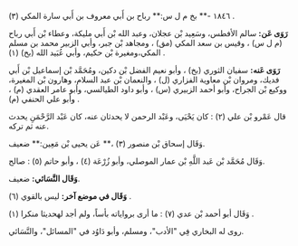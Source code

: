 ١٨٤٦ -** بخ م ل س:** رباح بن أَبي معروف بن أَبي سارة المكي (٣) .

**رَوَى عَن:** سالم الأفطس، وسَعِيد بْن عجلان، وعبد الله بْن أَبي مليكة، وعطاء بْن أَبي رباح (م ل س) ، وقيس بن سعد المكي (مق) ، ومجاهد بْن جبر، وأبي الزبير محمد بن مسلم المكي،ومغيرة بْن حكيم، وأبي عُبَيد الله (بخ) (١) .

**رَوَى عَنه:** سفيان الثوري (بخ) ، وأبو نعيم الفضل بْن دكين، ومُحَمَّد بْن إسماعيل بْن أَبي فديك، ومروان بْن معاوية الفزاري (ل) ، والنعمان بْن عبد السلام، وهارون بْن المغيرة، ووكيع بْن الجراح، وأبو أحمد الزبيري (س) ، وأبو داود الطيالسي، وأبو عامر العقدي (م) ، وأبو علي الحنفي (م) .

قال عَمْرو بْن علي (٢) : كان يَحْيَى، وعَبْد الرحمن لا يحدثان عنه، كان عَبْد الرَّحْمَنِ يحدث عنه ثم تركه.

وَقَال إسحاق بْن منصور (٣) ،** عَن يحيى بْن مَعِين:** ضعيف.

وَقَال مُحَمَّد بْن عَبد اللَّهِ بْن عمار الموصلي، وأبو زُرْعَة (٤) ، وأبو حاتم (٥) : صالح.

**وَقَال النَّسَائي:** ضعيف.

**وَقَال في موضع آخر:** ليس بالقوي (٦) .

وَقَال أبو أحمد بْن عدي (٧) : ما أرى برواياته بأساً، ولم أجد لهحديثا منكرا (١) .

روى له البخاري فِي "الأدب"، ومسلم، وأبو دَاوُد في "المسائل"، والنَّسَائي.